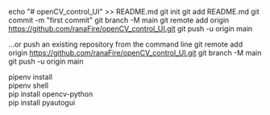echo "# openCV_control_UI" >> README.md
git init
git add README.md
git commit -m "first commit"
git branch -M main
git remote add origin https://github.com/ranaFire/openCV_control_UI.git
git push -u origin main

…or push an existing repository from the command line
 git remote add origin https://github.com/ranaFire/openCV_control_UI.git
git branch -M main
git push -u origin main



pipenv install  
pipenv shell   
pip install opencv-python  
pip install pyautogui